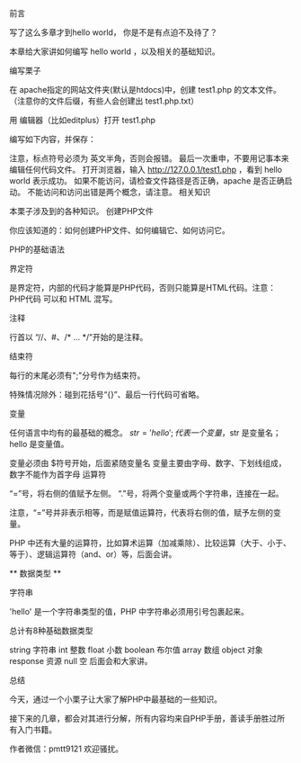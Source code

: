 前言

写了这么多章才到hello world， 你是不是有点迫不及待了？

本章给大家讲如何编写 hello world ，以及相关的基础知识。

编写栗子

在 apache指定的网站文件夹(默认是htdocs)中，创建 test1.php 的文本文件。 （注意你的文件后缀，有些人会创建出 test1.php.txt）

用 编辑器（比如editplus）打开 test1.php

编写如下内容，并保存：

<?php
// 为了拓展知识点，我故意增加了这个代码的难度
$str = 'hello';
echo $str . 'world';
?>
注意，标点符号必须为 英文半角，否则会报错。
最后一次重申，不要用记事本来编辑任何代码文件。
打开浏览器，输入 http://127.0.0.1/test1.php ，看到 hello world 表示成功。
如果不能访问，请检查文件路径是否正确，apache 是否正确启动。
不能访问和访问出错是两个概念，请注意。
相关知识

本栗子涉及到的各种知识。
创建PHP文件

你应该知道的：如何创建PHP文件、如何编辑它、如何访问它。

PHP的基础语法

界定符

<?php .... ?> 是界定符，内部的代码才能算是PHP代码，否则只能算是HTML代码。注意： PHP代码 可以和 HTML 混写。

注释

行首以 “//、#、/* ... */”开始的是注释。

结束符

每行的末尾必须有";"分号作为结束符。

特殊情况除外：碰到花括号“{}”、最后一行代码可省略。

变量

任何语言中均有的最基础的概念。
$str = 'hello'; 代表一个变量，$str 是变量名；hello 是变量值。

变量必须由 $符号开始，后面紧随变量名
变量主要由字母、数字、下划线组成，数字不能作为首字母
运算符

“=”号，将右侧的值赋予左侧。 “.”号，将两个变量或两个字符串，连接在一起。

注意，“=”号并非表示相等，而是赋值运算符，代表将右侧的值，赋予左侧的变量。

PHP 中还有大量的运算符，比如算术运算（加减乘除）、比较运算（大于、小于、等于）、逻辑运算符（and、or）等，后面会讲。

** 数据类型 **

字符串

'hello' 是一个字符串类型的值，PHP 中字符串必须用引号包裹起来。

总计有8种基础数据类型

string 字符串
int 整数
float 小数
boolean 布尔值
array 数组
object 对象
response 资源
null 空
后面会和大家讲。

总结

今天，通过一个小栗子让大家了解PHP中最基础的一些知识。

接下来的几章，都会对其进行分解，所有内容均来自PHP手册，善读手册胜过所有入门书籍。

作者微信：pmtt9121 欢迎骚扰。
